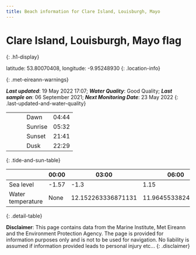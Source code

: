 ```yaml
---
title: Beach information for Clare Island, Louisburgh, Mayo
---
```

# Clare Island, Louisburgh, Mayo <span class="material-icons blue-flag" alt="This a Blue Flag beach">flag</span>
{: .h1-display}

latitude: 53.80070408, longitude: -9.95248930
{: .location-info}


{: .met-eireann-warnings}

___Last updated___: 19 May 2022 17:07; ___Water Quality___: Good Quality;
___Last sample on___: 06 September 2021; ___Next Monitoring Date___: 23 May 2022
{: .last-updated-and-water-quality}

|   |   |   |   |   |
|---|---|---|---|---|
|   |   |   | Dawn  | 04:44 |
|   |   |   | Sunrise  | 05:32 |
|   |   |   | Sunset  | 21:41 |
|   |   |   | Dusk  | 22:29 |
{: .tide-and-sun-table}

<div></div>

| | 00:00 | 03:00 | 06:00 | 09:00 | 12:00 | 15:00 | 18:00 | 21:00 |
|---|---|---|---|---|---|---|---|---|
| Sea level | -1.57 | -1.3 | 1.15 | 1.11| -1.17 | -1.17 | 1.2 | 1.46 |
| Water temperature | None | 12.152263336871131 | 11.964553382456247 | 11.876352149852742 | 11.982739364468866 | 12.043635161068973 | 12.009478421882893 | 11.95610142279854 |
{: .detail-table}

__Disclaimer__: This page contains data from the Marine Institute,
Met Eireann and the Environment Protection Agency. The page is provided for
information purposes only and is not to be used for navigation. No liability
is assumed if information provided leads to personal injury etc...
{: .disclaimer}
